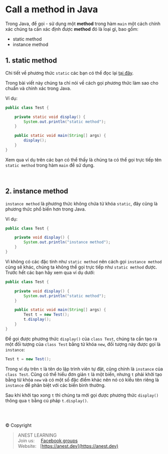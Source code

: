 # Call a method in Java

Trong Java, để gọi - sử dụng một **method** trong hàm `main` một cách chính xác chúng ta cần xác định được **method** đó là loại gì, bao gồm:

- static method
- instance method

## 1. static method

Chi tiết về phương thức `static` các bạn có thể đọc lại [tại đây](https://github.com/AnestAcademy/Course-Java-OOP/blob/master/09.%20Keyword%20-%20static.md#2-ph%C6%B0%C6%A1ng-th%E1%BB%A9c-static-static-methods).

Trong bài viết này chúng ta chỉ nói về cách gọi phương thức làm sao cho chuẩn và chính xác trong Java.

Ví dụ:
```java
public class Test {

    private static void display() {
        System.out.println("static method");
    }

    public static void main(String[] args) {
        display();
    }
}
```

Xem qua ví dụ trên các bạn có thể thấy là chúng ta có thể gọi trực tiếp tên `static method` trong hàm `main` để sử dụng.

<br />

## 2. instance method

`instance method` là phương thức không chứa từ khóa `static`, đây cũng là phương thức phổ biến hơn trong Java.

Ví dụ:
```java
public class Test {

    private void display() {
        System.out.println("instance method");
    }
}
```

Vì không có các đặc tính như `static method` nên cách gọi `instance method` cũng sẽ khác, chúng ta không thể gọi trực tiếp như `static method` được. Trước hết các bạn hãy xem qua ví dụ dưới:
```java
public class Test {

    private void display() {
        System.out.println("static method");
    }

    public static void main(String[] args) {
        Test t = new Test();
        t.display();
    }
}
```

Để gọi được phương thức `display()` của `class Test`, chúng ta cần tạo ra một đối tượng của `class Test` bằng từ khóa `new`, đối tượng này được gọi là `instance`:
```java
Test t = new Test();
```

Trong ví dụ trên `t` là tên do lập trình viên tự đặt, cũng chính là `instance` của `class Test`. Cũng có thể hiểu đơn giản `t` là một biến, nhưng `t` phải khởi tạo bằng từ khóa `new` và có một số đặc điểm khác nên nó có kiểu tên riêng là `instance` để phân biệt với các biến bình thường.

Sau khi khởi tạo xong `t` thì chúng ta mới gọi được phương thức `display()` thông qua `t` bằng cú pháp `t.display()`.

<br />

##  

© Copyright
> ANEST LEARNING  
> Join us: &nbsp;&nbsp;&nbsp; [Facebook groups](https://www.facebook.com/groups/anest.learning/)  
> Website: &nbsp; [https://anest.dev](https://anest.dev) 
